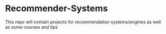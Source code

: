# Recommender-Systems


This repo will contain projects for recommendation systems/engines as well as some courses and tips

